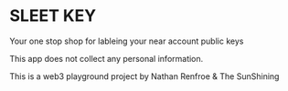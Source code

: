# SLEET KEY
Your one stop shop for lableing your near account public keys

This app does not collect any personal information.

This is a web3 playground project by Nathan Renfroe & The SunShining